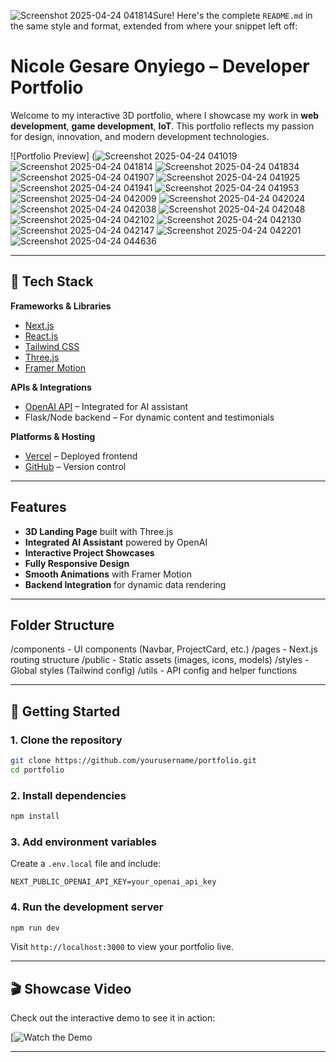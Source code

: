 ![Screenshot 2025-04-24 041814](https://github.com/user-attachments/assets/e83a2689-c366-40fb-89f4-74ed93138edc)Sure! Here's the complete `README.md` in the same style and format, extended from where your snippet left off:


#  Nicole Gesare Onyiego – Developer Portfolio

Welcome to my interactive 3D portfolio, where I showcase my work in **web development**, **game development**, **IoT**. This portfolio reflects my passion for design, innovation, and modern development technologies.

![Portfolio Preview]
(![Screenshot 2025-04-24 041019](https://github.com/user-attachments/assets/f164dd1a-542b-4235-92e7-aa31af707262)
![Screenshot 2025-04-24 041814](https://github.com/user-attachments/assets/da940b2c-e059-4183-bb12-e6eada77cf02)
![Screenshot 2025-04-24 041834](https://github.com/user-attachments/assets/120631fd-464c-4846-9640-cb5bca937cf0)
![Screenshot 2025-04-24 041907](https://github.com/user-attachments/assets/61153c08-8dbd-4f02-841b-5163d537371a)
![Screenshot 2025-04-24 041925](https://github.com/user-attachments/assets/34404897-8c9e-4914-a438-70c176d9323b)
![Screenshot 2025-04-24 041941](https://github.com/user-attachments/assets/016ad4d6-91c5-451a-89b7-5e67cb681130)
![Screenshot 2025-04-24 041953](https://github.com/user-attachments/assets/73666f14-2680-4467-a485-02b4f6cc8401)
![Screenshot 2025-04-24 042009](https://github.com/user-attachments/assets/8fb5b554-bdba-4f31-9d72-10be372f3695)
![Screenshot 2025-04-24 042024](https://github.com/user-attachments/assets/9fd5e3fc-0bff-4f88-b939-c4f71242fafe)
![Screenshot 2025-04-24 042038](https://github.com/user-attachments/assets/3a7a0a0f-fe45-4788-8f6c-093bd55a8565)
![Screenshot 2025-04-24 042048](https://github.com/user-attachments/assets/d4fe93a0-795d-4cb4-b0a0-4dada842d803)
![Screenshot 2025-04-24 042102](https://github.com/user-attachments/assets/dfdb081a-7f55-48e4-a759-f9db254731e7)
![Screenshot 2025-04-24 042130](https://github.com/user-attachments/assets/71576fb5-64f9-4bdb-8ee4-b8f542676c43)
![Screenshot 2025-04-24 042147](https://github.com/user-attachments/assets/b1bb56a6-6358-41bb-a48f-905746ad8398)
![Screenshot 2025-04-24 042201](https://github.com/user-attachments/assets/c3452724-ceb1-4e10-b70a-2c41edaf6b6f)
![Screenshot 2025-04-24 044636](https://github.com/user-attachments/assets/24ebbedb-0b00-44c4-a26e-0a1c5562f10a)


---

## 🔧 Tech Stack

**Frameworks & Libraries**  
- [Next.js](https://nextjs.org/)  
- [React.js](https://reactjs.org/)  
- [Tailwind CSS](https://tailwindcss.com/)  
- [Three.js](https://threejs.org/)  
- [Framer Motion](https://www.framer.com/motion/)

**APIs & Integrations**  
- [OpenAI API](https://platform.openai.com/) – Integrated for AI assistant  
- Flask/Node backend – For dynamic content and testimonials

**Platforms & Hosting**  
- [Vercel](https://vercel.com/) – Deployed frontend  
- [GitHub](https://github.com/) – Version control

---

## Features

-  **3D Landing Page** built with Three.js  
-  **Integrated AI Assistant** powered by OpenAI  
-  **Interactive Project Showcases**  
- **Fully Responsive Design**  
-  **Smooth Animations** with Framer Motion  
-  **Backend Integration** for dynamic data rendering

---

##  Folder Structure

/components     - UI components (Navbar, ProjectCard, etc.)
/pages          - Next.js routing structure
/public         - Static assets (images, icons, models)
/styles         - Global styles (Tailwind config)
/utils          - API config and helper functions


---

## 🚀 Getting Started

### 1. Clone the repository

```bash
git clone https://github.com/yourusername/portfolio.git
cd portfolio
```

### 2. Install dependencies

```bash
npm install
```

### 3. Add environment variables

Create a `.env.local` file and include:

```
NEXT_PUBLIC_OPENAI_API_KEY=your_openai_api_key
```

### 4. Run the development server

```bash
npm run dev
```

Visit `http://localhost:3000` to view your portfolio live.

---

## 🎬 Showcase Video

Check out the interactive demo to see it in action:

[![Watch the Demo](https://www.youtube.com/watch?v=MeYTjomsWK8)

---

